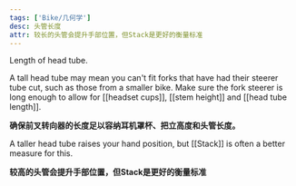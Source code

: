 ```yaml
---
tags: ['Bike/几何学']
desc: 头管长度
attr: 较长的头管会提升手部位置，但Stack是更好的衡量标准
---
```


Length of head tube.

A tall head tube may mean you can't fit forks that have had their steerer tube cut, such as those from a smaller bike. Make sure the fork steerer is long enough to allow for [[headset cups]], [[stem height]] and [[head tube length]].

**确保前叉转向器的长度足以容纳耳机罩杯、把立高度和头管长度。**

A taller head tube raises your hand position, but [[Stack]] is often a better measure for this.

**较高的头管会提升手部位置，但Stack是更好的衡量标准**